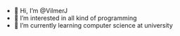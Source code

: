 - 👋 Hi, I’m @VilmerJ
- 👀 I’m interested in all kind of programming
- 🌱 I’m currently learning computer science at university

<!---
VilmerJ/VilmerJ is a ✨ special ✨ repository because its `README.md` (this file) appears on your GitHub profile.
You can click the Preview link to take a look at your changes.
--->
